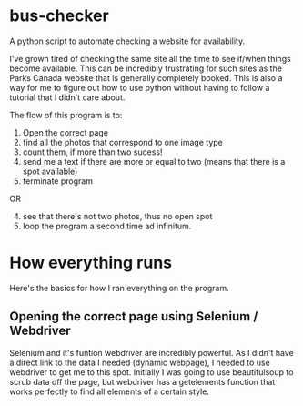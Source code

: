 # bus-checker

A python script to automate checking a website for availability.

I've grown tired of checking the same site all the time to see if/when things become available. This can be incredibly frustrating for such sites as the Parks Canada website that is generally completely booked. This is also a way for me to figure out how to use python without having to follow a tutorial that I didn't care about. 

The flow of this program is to:
  1. Open the correct page
  2. find all the photos that correspond to one image type 
  3. count them, if more than two sucess! 
  4. send me a text if there are more or equal to two (means that there is a spot available)
  5. terminate program

OR
  
  4. see that there's not two photos, thus no open spot
  5. loop the program a second time ad infinitum.
  
# How everything runs
  
Here's the basics for how I ran everything on the program. 
  
## Opening the correct page using Selenium / Webdriver
  
Selenium and it's funtion webdriver are incredibly powerful. As I didn't have a direct link to the data I needed (dynamic webpage), I needed to use webdriver to get me to this spot. Initially I was going to use beautifulsoup to scrub data off the page, but webdriver has a getelements function that works perfectly to find all elements of a certain style. 
  
  
